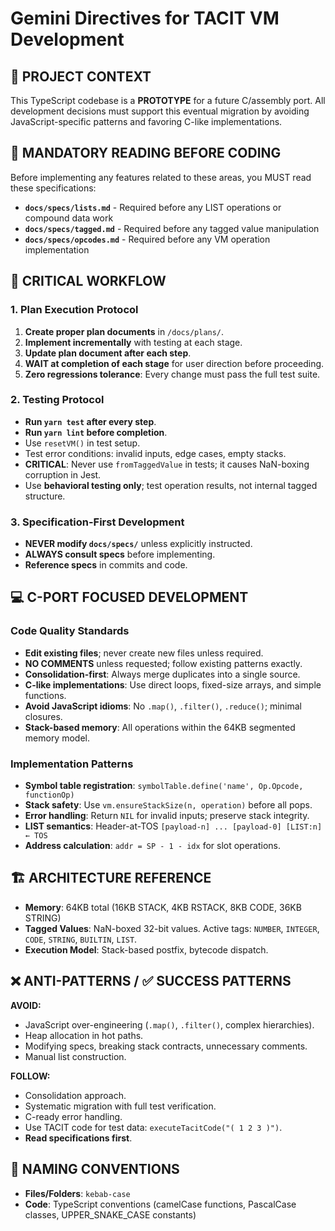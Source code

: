 # Gemini Directives for TACIT VM Development

## 🎯 PROJECT CONTEXT

This TypeScript codebase is a **PROTOTYPE** for a future C/assembly port. All development decisions must support this eventual migration by avoiding JavaScript-specific patterns and favoring C-like implementations.

## 📖 MANDATORY READING BEFORE CODING

Before implementing any features related to these areas, you MUST read these specifications:

- **`docs/specs/lists.md`** - Required before any LIST operations or compound data work
- **`docs/specs/tagged.md`** - Required before any tagged value manipulation
- **`docs/specs/opcodes.md`** - Required before any VM operation implementation

## 🚨 CRITICAL WORKFLOW

### 1. Plan Execution Protocol

1.  **Create proper plan documents** in `/docs/plans/`.
2.  **Implement incrementally** with testing at each stage.
3.  **Update plan document after each step**.
4.  **WAIT at completion of each stage** for user direction before proceeding.
5.  **Zero regressions tolerance**: Every change must pass the full test suite.

### 2. Testing Protocol

- **Run `yarn test` after every step**.
- **Run `yarn lint` before completion**.
- Use `resetVM()` in test setup.
- Test error conditions: invalid inputs, edge cases, empty stacks.
- **CRITICAL**: Never use `fromTaggedValue` in tests; it causes NaN-boxing corruption in Jest.
- Use **behavioral testing only**; test operation results, not internal tagged structure.

### 3. Specification-First Development

- **NEVER modify `docs/specs/`** unless explicitly instructed.
- **ALWAYS consult specs** before implementing.
- **Reference specs** in commits and code.

## 💻 C-PORT FOCUSED DEVELOPMENT

### Code Quality Standards

- **Edit existing files**; never create new files unless required.
- **NO COMMENTS** unless requested; follow existing patterns exactly.
- **Consolidation-first**: Always merge duplicates into a single source.
- **C-like implementations**: Use direct loops, fixed-size arrays, and simple functions.
- **Avoid JavaScript idioms**: No `.map()`, `.filter()`, `.reduce()`; minimal closures.
- **Stack-based memory**: All operations within the 64KB segmented memory model.

### Implementation Patterns

- **Symbol table registration**: `symbolTable.define('name', Op.Opcode, functionOp)`
- **Stack safety**: Use `vm.ensureStackSize(n, operation)` before all pops.
- **Error handling**: Return `NIL` for invalid inputs; preserve stack integrity.
- **LIST semantics**: Header-at-TOS `[payload-n] ... [payload-0] [LIST:n] ← TOS`
- **Address calculation**: `addr = SP - 1 - idx` for slot operations.

## 🏗️ ARCHITECTURE REFERENCE

- **Memory**: 64KB total (16KB STACK, 4KB RSTACK, 8KB CODE, 36KB STRING)
- **Tagged Values**: NaN-boxed 32-bit values. Active tags: `NUMBER`, `INTEGER`, `CODE`, `STRING`, `BUILTIN`, `LIST`.
- **Execution Model**: Stack-based postfix, bytecode dispatch.

## ❌ ANTI-PATTERNS / ✅ SUCCESS PATTERNS

**AVOID:**

- JavaScript over-engineering (`.map()`, `.filter()`, complex hierarchies).
- Heap allocation in hot paths.
- Modifying specs, breaking stack contracts, unnecessary comments.
- Manual list construction.

**FOLLOW:**

- Consolidation approach.
- Systematic migration with full test verification.
- C-ready error handling.
- Use TACIT code for test data: `executeTacitCode("( 1 2 3 )")`.
- **Read specifications first**.

## 🎯 NAMING CONVENTIONS

- **Files/Folders**: `kebab-case`
- **Code**: TypeScript conventions (camelCase functions, PascalCase classes, UPPER_SNAKE_CASE constants)
